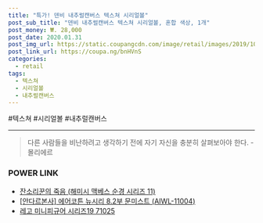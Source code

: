 ```yaml
--- 
title: "특가! 덴비 내추럴캔버스 텍스쳐 시리얼볼" 
post_sub_title: "덴비 내추럴캔버스 텍스쳐 시리얼볼, 혼합 색상, 1개" 
post_money: ₩. 28,000 
post_date: 2020.01.31 
post_img_url: https://static.coupangcdn.com/image/retail/images/2019/10/21/18/4/f95cb545-e742-4aa7-896c-1184da6af5fc.jpg 
post_link_url: https://coupa.ng/bnHVnS 
categories: 
  - retail 
tags: 
  - 텍스쳐 
  - 시리얼볼 
  - 내추럴캔버스 
--- 
```

  #텍스쳐 #시리얼볼 #내추럴캔버스 
<hr> 

> 다른 사람들을 비난하려고 생각하기 전에 자기 자신을 충분히 살펴보아야 한다. - 몰리에르 


### POWER LINK

* <a href="https://blog.naver.com/sakai111/221782100457" target="_blank">잔소리꾼의 죽음 (해미시 맥베스 순경 시리즈 11)</a>
* <a href="https://blog.naver.com/santokki14/221785146265" target="_blank">[안다르본사] 에어코튼 뉴시리 8.2부 문미스트 (AIWL-11004)</a>
* <a href="https://blog.naver.com/santokki14/221779631572" target="_blank">레고 미니피규어 시리즈19 71025</a>

